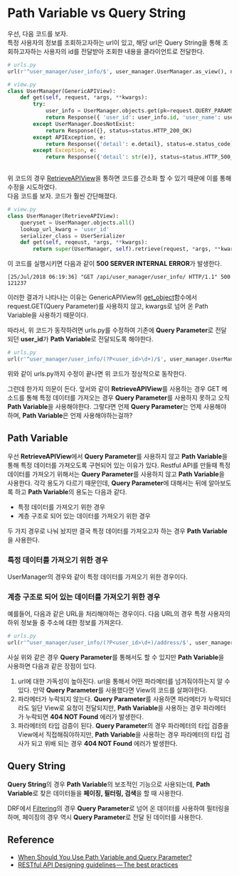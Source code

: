 # Path Variable vs Query String

우선, 다음 코드를 보자.  
특정 사용자의 정보를 조회하고자하는 url이 있고, 해당 url은 Query String을 통해 조회하고자하는 사용자의 id를 전달받아 조회한 내용을 클라이언트로 전달한다. 

```python
# urls.py
url(r'^user_manager/user_info/$', user_manager.UserManager.as_view(), name='user_info')
```
```python
# view.py
class UserManager(GenericAPIView):
    def get(self, request, *args, **kwargs):
        try:
            user_info = UserManager.objects.get(pk=request.QUERY_PARAMS.get('user_id'))
            return Response({ 'user_id': user_info.id, 'user_name': user_info.name }, status=status.HTTP_200_OK)
        except UserManager.DoesNotExist:
            return Response({}, status=status.HTTP_200_OK)
        except APIException, e:
            return Response({'detail': e.detail}, status=e.status_code)
        except Exception, e:
            return Response({'detail': str(e)}, status=status.HTTP_500_INTERNAL_SERVER_ERROR)
            
```

위 코드의 경우 [RetrieveAPIView](http://www.django-rest-framework.org/api-guide/generic-views/#retrieveapiview)을 통하면 코드를 간소화 할 수 있기 때문에 이를 통해 수정을 시도하였다.  
다음 코드를 보자. 코드가 훨씬 간단해졌다. 

```python
# view.py
class UserManager(RetrieveAPIView):
    queryset = UserManager.objects.all()
    lookup_url_kwarg = 'user_id'
    serializer_class = UserSerializer
    def get(self, reqeust, *args, **kwargs):
        return super(UserManager, self).retrieve(request, *args, **kwargs)
```

이 코드를 실행시키면 다음과 같이 **500 SERVER INTERNAL ERROR**가 발생한다. 

```
[25/Jul/2018 06:19:36] "GET /api/user_manager/user_info/ HTTP/1.1" 500 121237
```

이러한 결과가 나타나는 이유는 GenericAPIView의 [get_object](http://www.django-rest-framework.org/api-guide/generic-views/#get_objectself)함수에서 request.GET(Query Parameter)를 사용하지 않고, kwargs로 넘어 온 Path Variable을 사용하기 때문이다. 

따라서, 위 코드가 동작하려면 urls.py를 수정하여 기존에 **Query Parameter**로 전달되던 **user_id**가 **Path Variable**로 전달되도록 해야한다.  

```python
# urls.py
url(r'^user_manager/user_info/(?P<user_id>\d+)/$', user_manager.UserManager.as_view(), name='user_info')
```

위와 같이 urls.py까지 수정이 끝나면 위 코드가 정상적으로 동작한다.  

그런데 한가지 의문이 든다. 앞서와 같이 **RetrieveAPIView**를 사용하는 경우 GET 메소드를 통해 특정 데이터를 가져오는 경우 **Query Parameter**를 사용하지 못하고 오직 **Path Variable**을 사용해야한다. 
그렇다면 언제 **Query Parameter**는 언제 사용해야하며, **Path Variable**은 언제 사용해야하는걸까? 

## Path Variable

우선 **RetrieveAPIView**에서 **Query Parameter**를 사용하지 않고 **Path Variable**을 통해 특정 데이터를 가져오도록 구현되어 있는 이유가 있다. 
Restful API를 만들때 특정 데이터를 가져오기 위해서는 **Query Parameter**를 사용하지 않고 **Path Variable**을 사용한다. 
각각 용도가 다르기 때문인데, **Query Parameter**에 대해서는 뒤에 알아보도록 하고 **Path Variable**의 용도는 다음과 같다.  

* 특정 데이터를 가져오기 위한 경우
* 계층 구조로 되어 있는 데이터를 가져오기 위한 경우 

두 가지 경우로 나눠 놨지만 결국 특정 데이터를 가져오고자 하는 경우 **Path Variable**을 사용한다. 

### 특정 데이터를 가져오기 위한 경우 

UserManager의 경우와 같이 특정 데이터를 가져오기 위한 경우이다. 

### 계층 구조로 되어 있는 데이터를 가져오기 위한 경우

예를들어, 다음과 같은 URL을 처리해야하는 경우이다. 
다음 URL의 경우 특정 사용자의 하위 정보들 중 주소에 대한 정보를 가져온다.  

```python
# urls.py
url(r'^user_manager/user_info/(?P<user_id>\d+)/address/$', user_manager.UserManager.as_view(), name='user_info')
```

사실 위와 같은 경우 **Query Parameter**를 통해서도 할 수 있지만 **Path Variable**을 사용하면 다음과 같은 장점이 있다. 

1. url에 대한 가독성이 높아진다.
    url을 통해서 어떤 파라메터를 넘겨줘야하는지 알 수 있다. 만약 **Query Parameter**를 사용했다면 View의 코드를 살펴야한다.
2. 파라메터가 누락되지 않는다. 
    **Query Parameter**를 사용하면 파라메터가 누락되더라도 일단 View로 요청이 전달되지만, **Path Variable**을 사용하는 경우 파라메터가 누락되면 **404 NOT Found** 에러가 발생한다. 
3. 파라메터의 타입 검증이 된다.
    **Query Parameter**의 경우 파라메터의 타입 검증을 View에서 직접해줘야하지만, **Path Variable**을 사용하는 경우 파라메터의 타입 검사가 되고 위배 되는 경우 **404 NOT Found** 에러가 발생한다. 

## Query String

**Query String**의 경우 **Path Variable**의 보조적인 기능으로 사용되는데, **Path Variable**로 찾은 데이터들을 **페이징, 필터링, 검색**을 할 때 사용한다.

DRF에서 [Filtering](http://www.django-rest-framework.org/api-guide/filtering/)의 경우 **Query Parameter**로 넘어 온 데이터를 사용하여 필터링을 하며, 페이징의 경우 역시 **Query Parameter**로 전달 된 데이터를 사용한다. 


## Reference

* [When Should You Use Path Variable and Query Parameter?](https://medium.com/@moschan/when-should-you-use-path-variable-and-query-parameter-a346790e8a6d)
* [RESTful API Designing guidelines — The best practices](https://hackernoon.com/restful-api-designing-guidelines-the-best-practices-60e1d954e7c9)